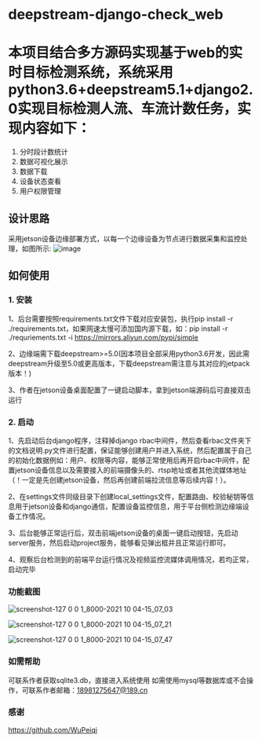 # deepstream-django-check_web
# 本项目结合多方源码实现基于web的实时目标检测系统，系统采用python3.6+deepstream5.1+django2.0实现目标检测人流、车流计数任务，实现内容如下：
1. 分时段计数统计
2. 数据可视化展示
3. 数据下载
4. 设备状态查看
5. 用户权限管理

## 设计思路
采用jetson设备边缘部署方式，以每一个边缘设备为节点进行数据采集和监控处理，如图所示:
![image](https://user-images.githubusercontent.com/40747806/135811095-ab259816-7da2-49ea-b38f-843762691041.png)

## 如何使用
### 1. 安装
1、后台需要按照requirements.txt文件下载对应安装包，执行pip install -r ./requirements.txt，如果网速太慢可添加国内源下载，如：pip install -r ./requriements.txt -i https://mirrors.aliyun.com/pypi/simple

2、边缘端需下载deepstream>=5.0(因本项目全部采用python3.6开发，因此需deepstream升级至5.0或更高版本，下载deepstream需注意与其对应的jetpack版本！)

3、作者在jetson设备桌面配置了一键启动脚本，拿到jetson端源码后可直接双击运行

### 2. 启动
1、先启动后台django程序，注释掉django rbac中间件，然后查看rbac文件夹下的文档说明.py文件进行配置，保证能够创建用户并进入系统，然后配置属于自己的初始化数据例如：用户、权限等内容，能够正常使用后再开启rbac中间件，配置jetson设备信息以及需要接入的前端摄像头的、rtsp地址或者其他流媒体地址（！一定是先创建jetson设备，然后再创建前端拉流信息等后续内容！）。

2、在settings文件同级目录下创建local_settings文件，配置路由、校验秘钥等信息用于jetson设备和django通信，配置设备监控信息，用于平台侧检测边缘端设备工作情况。

3、后台能够正常运行后，双击前端jetson设备的桌面一键启动按钮，先启动server服务，然后启动project服务，能够看见弹出框并且正常运行即可。

4、观察后台检测到的前端平台运行情况及视频监控流媒体调用情况，若均正常，启动完毕

### 功能截图
![screenshot-127 0 0 1_8000-2021 10 04-15_07_03](https://user-images.githubusercontent.com/40747806/135811154-7f8d59e9-669d-4311-ac43-7db687a3efb3.png)

![screenshot-127 0 0 1_8000-2021 10 04-15_07_21](https://user-images.githubusercontent.com/40747806/135811268-f0e5a311-eadb-431f-8414-878c9e7313d7.png)

![screenshot-127 0 0 1_8000-2021 10 04-15_07_47](https://user-images.githubusercontent.com/40747806/135811126-f041fb71-dca3-413e-9fe9-1b4f55f3c33b.png)

### 如需帮助
可联系作者获取sqlite3.db，直接进入系统使用
如需使用mysql等数据库或不会操作，可联系作者邮箱：18981275647@189.cn

### 感谢
https://github.com/WuPeiqi
